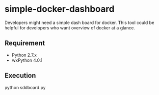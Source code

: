 # simple-docker-dashboard
Developers might need a simple dash board for docker. This tool could be helpful for developers who want overview of docker at a glance.


## Requirement
- Python 2.7.x
- wxPython 4.0.1

## Execution
python sddboard.py
